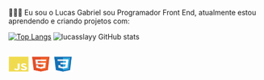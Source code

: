👨🏽‍💻 Eu sou o Lucas Gabriel sou Programador Front End, atualmente estou aprendendo e criando projetos com:


[![Top Langs](https://github-readme-stats.vercel.app/api/top-langs/?username=lucasslayy&layout=compact)](https://github.com/anuraghazra/github-readme-stats)
![lucasslayy GitHub stats](https://github-readme-stats.vercel.app/api?username=lucasslayya&show_icons=true&theme=radical)</div>
<div style="display: inline_block"><br>
  <img align="center" alt="Lucas-Js" height="30" width="40" src="https://raw.githubusercontent.com/devicons/devicon/master/icons/javascript/javascript-plain.svg">
  <img align="center" alt="Lucas-HTML" height="30" width="40" src="https://raw.githubusercontent.com/devicons/devicon/master/icons/html5/html5-original.svg">
  <img align="center" alt="Lucas-CSS" height="30" width="40" src="https://raw.githubusercontent.com/devicons/devicon/master/icons/css3/css3-original.svg">
</div>




